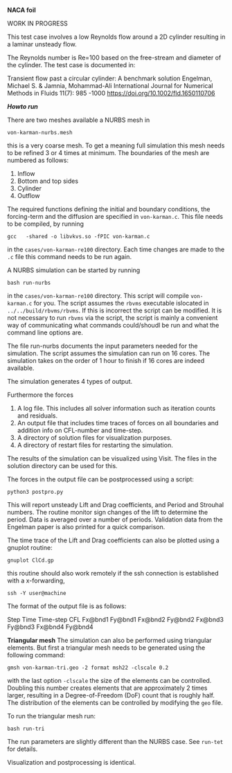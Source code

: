 
**NACA foil**

WORK IN PROGRESS

This test case involves a low Reynolds flow around a 2D cylinder
resulting in a laminar unsteady flow.

The Reynolds number is Re=100 based on the free-stream and diameter of the cylinder.
The test case is documented in:

Transient flow past a circular cylinder: A benchmark solution
Engelman, Michael S. & Jamnia, Mohammad-Ali
International Journal for Numerical Methods in Fluids 11(7): 985 -1000
https://doi.org/10.1002/fld.1650110706

***Howto run***

There are two meshes available a NURBS mesh in
```
von-karman-nurbs.mesh
```
this is a very coarse mesh. To get a meaning full simulation this mesh needs to be refined 
3 or 4 times at minimum.
The boundaries of the mesh are numbered as follows:
1. Inflow
2. Bottom and top sides
3. Cylinder
4. Outflow

The required functions defining the initial and boundary conditions, the forcing-term and
the diffusion are specified in `von-karman.c`. This file needs to be compiled, by running
```
gcc   -shared -o libvkvs.so -fPIC von-karman.c
```
in the `cases/von-karman-re100` directory.
Each time changes are made to the `.c` file this command needs to be run again.

A NURBS simulation can be started by running
```
bash run-nurbs
```
in the `cases/von-karman-re100` directory.
This script will compile `von-karman.c` for you.
The script assumes the `rbvms` executable islocated in `../../build/rbvms/rbvms`.
If this is incorrect the script can be modified.
It is not necessary to run `rbvms` via the script, the script is mainly a convenient way of communicating
what commands could/shoudl be run and what the command line options are.

The file run-nurbs documents the input parameters needed for the simulation.
The script assumes the simulation can run on 16 cores.
The simulation takes on the order of 1 hour to finish if 16 cores are indeed available.

The simulation generates 4 types of output.

Furthermore the forces 
1. A log file. This includes all solver information such as iteration counts and residuals.
2. An output file that includes time traces of forces on all boundaries and addition info on CFL-number and time-step.
3. A directory of solution files for visualization purposes.
4. A directory of restart files for restarting the simulation.

The results of the simulation can be visualized using Visit. The files in the solution directory can be used for this.

The forces in the output file can be postprocessed using a script:
```
python3 postpro.py
```
This will report unsteady  Lift and Drag coefficients, and Period and Strouhal numbers.
The routine monitor sign changes of the lift to determine the period.
Data is averaged over a number of periods. Validation data from the Engelman paper is also printed for a quick comparison.

The time trace of the Lift and Drag coefficients can also be plotted using a gnuplot routine:
```
gnuplot ClCd.gp
```
this routine should also work remotely if the ssh connection is established with a x-forwarding,
```
ssh -Y user@machine
```
The format of the output file is as follows:

Step Time Time-step CFL Fx@bnd1 Fy@bnd1 Fx@bnd2 Fy@bnd2 Fx@bnd3 Fy@bnd3 Fx@bnd4 Fy@bnd4


**Triangular mesh**
The simulation can also be performed using triangular elements.
But first a triangular mesh needs to be generated using the following command:

```
gmsh von-karman-tri.geo -2 format msh22 -clscale 0.2
```
with the last option `-clscale` the size of the elements can be controlled.
Doubling this number creates elements that are approximately 2 times larger,
resulting in a Degree-of-Freedom (DoF) count that is roughly half.
The distribution of the elements can be controlled by modifying the `geo` file.

To run the triangular mesh run:
```
bash run-tri
```

The run parameters are slightly different than the NURBS case. See `run-tet` for details.

Visualization and postprocessing is identical.
